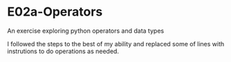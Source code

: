# E02a-Operators
An exercise exploring python operators and data types

I followed the steps to the best of my ability and replaced some of lines with instrutions to do operations as needed.